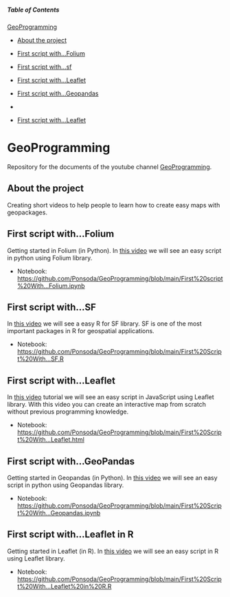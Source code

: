 ##### Table of Contents  
[GeoProgramming](#GeoProgramming)

* [About the project](#about-the-project)

* [First script with...Folium](#first-script-withfolium) 

* [First script with...sf](#first-script-withsf) 

* [First script with...Leaflet](#first-script-withleaflet)

* [First script with...Geopandas](#first-script-withgeopandas)
* 
* [First script with...Leaflet](#first-script-withleaflet_in_r)

# GeoProgramming
Repository for the documents of the youtube channel [GeoProgramming](https://www.youtube.com/channel/UC_7I3M6gzL2Mkf6ZrccVDyw). 

## About the project
Creating short videos to help people to learn how to create easy maps with geopackages.

## First script with...Folium
Getting started in Folium (in Python). In [this video](https://www.youtube.com/watch?v=1G8fKK6wvtk) we will see an easy script in python using Folium library. 
* Notebook: https://github.com/Ponsoda/GeoProgramming/blob/main/First%20script%20With...Folium.ipynb

## First script with...SF
In [this video](https://www.youtube.com/watch?v=UDtm3bsL5Oc) we will see a easy R for SF library. SF is one of the most important packages in R for geospatial applications.
* Notebook: https://github.com/Ponsoda/GeoProgramming/blob/main/First%20Script%20With...SF.R

## First script with...Leaflet
In [this video](https://www.youtube.com/watch?v=1f_RhMbxRP4) tutorial we will see an easy script in JavaScript using Leaflet library. With this video you can create an interactive map from scratch without previous programming knowledge.
* Notebook: https://github.com/Ponsoda/GeoProgramming/blob/main/First%20Script%20With...Leaflet.html

## First script with...GeoPandas
Getting started in Geopandas (in Python). In [this video](https://www.youtube.com/watch?v=GPVPwss8FBU) we will see an easy script in python using Geopandas library. 
* Notebook: https://github.com/Ponsoda/GeoProgramming/blob/main/First%20Script%20With...Geopandas.ipynb

## First script with...Leaflet in R
Getting started in Leaflet (in R). In [this video](https://www.youtube.com/watch?v=F08PvG2c3P0) we will see an easy script in R using Leaflet library. 
* Notebook: https://github.com/Ponsoda/GeoProgramming/blob/main/First%20Script%20With...Leaflet%20in%20R.R

